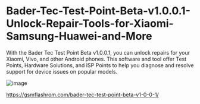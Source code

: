 # Bader-Tec-Test-Point-Beta-v1.0.0.1-Unlock-Repair-Tools-for-Xiaomi-Samsung-Huawei-and-More
With the Bader Tec Test Point Beta v1.0.0.1, you can unlock repairs for your Xiaomi, Vivo, and other Android phones. This software and tool offer Test Points, Hardware Solutions, and ISP Points to help you diagnose and resolve support for device issues on popular models.

![image](https://github.com/gsmflashromcom/Bader-Tec-Test-Point-Beta-v1.0.0.1-Unlock-Repair-Tools-for-Xiaomi-Samsung-Huawei-and-More/assets/169605712/2a522420-7c23-4ab0-aed5-518d22d38b0a)

https://gsmflashrom.com/bader-tec-test-point-beta-v1-0-0-1/
